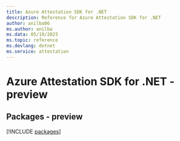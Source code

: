 ```yaml
---
title: Azure Attestation SDK for .NET
description: Reference for Azure Attestation SDK for .NET
author: anilba06
ms.author: anilba
ms.data: 05/19/2023
ms.topic: reference
ms.devlang: dotnet
ms.service: attestation
---
```

# Azure Attestation SDK for .NET - preview
## Packages - preview
[!INCLUDE [packages](attestation-index.md)]